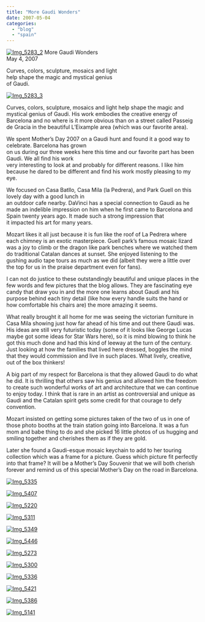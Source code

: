 ```yaml
---
title: "More Gaudi Wonders"
date: 2007-05-04
categories: 
  - "blog"
  - "spain"
---
```


 [![Img_5283_2](https://pub-ac94b3f306b24c0dba4238943c97f2e1.r2.dev/soultravelers3/images/2008/03/23/img_5283_2.png "Img_5283_2")](https://pub-ac94b3f306b24c0dba4238943c97f2e1.r2.dev/photos/uncategorized/2008/03/23/img_5283_2.png) More Gaudi Wonders  
May 4, 2007

Curves, colors, sculpture, mosaics and light  
help shape the magic and mystical genius  
of Gaudi.

<!--more-->

[![Img_5283_3](https://pub-ac94b3f306b24c0dba4238943c97f2e1.r2.dev/soultravelers3/images/2008/03/23/img_5283_3.png "Img_5283_3")](https://pub-ac94b3f306b24c0dba4238943c97f2e1.r2.dev/photos/uncategorized/2008/03/23/img_5283_3.png)

Curves, colors, sculpture, mosaics and light help shape the magic and mystical genius of Gaudi. His work embodies the creative energy of Barcelona and no where is it more obvious than on a street called Passeig de Gracia in the beautiful L’Eixample area (which was our favorite area).

We spent Mother’s Day 2007 on a Gaudi hunt and found it a good way to celebrate. Barcelona has grown  
on us during our three weeks here this time and our favorite part has been Gaudi. We all find his work  
very interesting to look at and probably for different reasons. I like him because he dared to be different and find his work mostly pleasing to my eye.

We focused on Casa Batllo, Casa Mila (la Pedrera), and Park Guell on this lovely day with a good lunch in  
an outdoor cafe nearby. DaVinci has a special connection to Gaudi as he made an indelible impression on him when he first came to Barcelona and Spain twenty years ago. It made such a strong impression that  
it impacted his art for many years.

Mozart likes it all just because it is fun like the roof of La Pedrera where each chimney is an exotic masterpiece. Guell park’s famous mosaic lizard was a joy to climb or the dragon like park benches where we watched them do traditional Catalan dances at sunset. She enjoyed listening to the gushing audio tape tours as much as we did (albeit they were a little over the top for us in the praise department even for fans).

I can not do justice to these outstandingly beautiful and unique places in the few words and few pictures that the blog allows. They are fascinating eye candy that draw you in and the more one learns about Gaudi and his purpose behind each tiny detail (like how every handle suits the hand or how comfortable his chairs are) the more amazing it seems.

What really brought it all home for me was seeing the victorian furniture in Casa Mila showing just how far ahead of his time and out there Gaudi was. His ideas are still very futuristic today (some of it looks like George Lucas maybe got some ideas for Star Wars here), so it is mind blowing to think he got this much done and had this kind of leeway at the turn of the century. Just looking at how the families that lived here dressed, boggles the mind that they would commission and live in such places. What lively, creative, out of the box thinkers!

A big part of my respect for Barcelona is that they allowed Gaudi to do what he did. It is thrilling that others saw his genius and allowed him the freedom to create such wonderful works of art and architecture that we can continue to enjoy today. I think that is rare in an artist as controversial and unique as Gaudi and the Catalan spirit gets some credit for that courage to defy convention.

Mozart insisted on getting some pictures taken of the two of us in one of those photo booths at the train station going into Barcelona. It was a fun mom and babe thing to do and she picked 16 little photos of us hugging and smiling together and cherishes them as if they are gold.

Later she found a Gaudi-esque mosaic keychain to add to her touring collection which was a frame for a picture. Guess which picture fit perfectly into that frame? It will be a Mother’s Day Souvenir that we will both cherish forever and remind us of this special Mother’s Day on the road in Barcelona.

[![Img_5335](https://pub-ac94b3f306b24c0dba4238943c97f2e1.r2.dev/soultravelers3/images/2008/03/23/img_5335.png "Img_5335")](https://pub-ac94b3f306b24c0dba4238943c97f2e1.r2.dev/photos/uncategorized/2008/03/23/img_5335.png)

[![Img_5407](https://pub-ac94b3f306b24c0dba4238943c97f2e1.r2.dev/soultravelers3/images/2008/03/23/img_5407.png "Img_5407")](https://pub-ac94b3f306b24c0dba4238943c97f2e1.r2.dev/photos/uncategorized/2008/03/23/img_5407.png)

[![Img_5220](https://pub-ac94b3f306b24c0dba4238943c97f2e1.r2.dev/soultravelers3/images/2008/03/23/img_5220.png "Img_5220")](https://pub-ac94b3f306b24c0dba4238943c97f2e1.r2.dev/photos/uncategorized/2008/03/23/img_5220.png)

[![Img_5311](https://pub-ac94b3f306b24c0dba4238943c97f2e1.r2.dev/soultravelers3/images/2008/03/23/img_5311.png "Img_5311")](https://pub-ac94b3f306b24c0dba4238943c97f2e1.r2.dev/photos/uncategorized/2008/03/23/img_5311.png)

[![Img_5349](https://pub-ac94b3f306b24c0dba4238943c97f2e1.r2.dev/soultravelers3/images/2008/03/23/img_5349.png "Img_5349")](https://pub-ac94b3f306b24c0dba4238943c97f2e1.r2.dev/photos/uncategorized/2008/03/23/img_5349.png)

[![Img_5446](https://pub-ac94b3f306b24c0dba4238943c97f2e1.r2.dev/soultravelers3/images/2008/03/23/img_5446.png "Img_5446")](https://pub-ac94b3f306b24c0dba4238943c97f2e1.r2.dev/photos/uncategorized/2008/03/23/img_5446.png)

[![Img_5273](https://pub-ac94b3f306b24c0dba4238943c97f2e1.r2.dev/soultravelers3/images/2008/03/23/img_5273.png "Img_5273")](https://pub-ac94b3f306b24c0dba4238943c97f2e1.r2.dev/photos/uncategorized/2008/03/23/img_5273.png)

[![Img_5300](https://pub-ac94b3f306b24c0dba4238943c97f2e1.r2.dev/soultravelers3/images/2008/03/23/img_5300.png "Img_5300")](https://pub-ac94b3f306b24c0dba4238943c97f2e1.r2.dev/photos/uncategorized/2008/03/23/img_5300.png)

[![Img_5336](https://pub-ac94b3f306b24c0dba4238943c97f2e1.r2.dev/soultravelers3/images/2008/03/23/img_5336.png "Img_5336")](https://pub-ac94b3f306b24c0dba4238943c97f2e1.r2.dev/photos/uncategorized/2008/03/23/img_5336.png)

[![Img_5421](https://pub-ac94b3f306b24c0dba4238943c97f2e1.r2.dev/soultravelers3/images/2008/03/23/img_5421.png "Img_5421")](https://pub-ac94b3f306b24c0dba4238943c97f2e1.r2.dev/photos/uncategorized/2008/03/23/img_5421.png)

[![Img_5386](https://pub-ac94b3f306b24c0dba4238943c97f2e1.r2.dev/soultravelers3/images/2008/03/23/img_5386.png "Img_5386")](https://pub-ac94b3f306b24c0dba4238943c97f2e1.r2.dev/photos/uncategorized/2008/03/23/img_5386.png)

[![Img_5141](https://pub-ac94b3f306b24c0dba4238943c97f2e1.r2.dev/soultravelers3/images/2008/03/23/img_5141.png "Img_5141")](https://pub-ac94b3f306b24c0dba4238943c97f2e1.r2.dev/photos/uncategorized/2008/03/23/img_5141.png)
